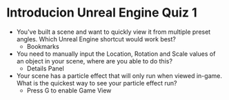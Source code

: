 # Introducion Unreal Engine Quiz 1

- You've built a scene and want to quickly view it from multiple preset angles. Which Unreal Engine shortcut would work best?
  - Bookmarks
- You need to manually input the Location, Rotation and Scale values of an object in your scene, where are you able to do this?
  - Details Panel
- Your scene has a particle effect that will only run when viewed in-game. What is the quickest way to see your particle effect run?
  - Press G to enable Game View


